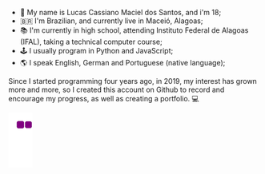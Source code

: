 - 👋 My name is Lucas Cassiano Maciel dos Santos, and i'm 18;
- 🇧🇷 I'm Brazilian, and currently live in Maceió, Alagoas;
- 📚 I'm currently in high school, attending Instituto Federal de Alagoas (IFAL), taking a technical computer course;
- 🕹️ I usually program in Python and JavaScript;
- 🌎 I speak English, German and Portuguese (native language);


Since I started programming four years ago, in 2019, my interest has grown more and more, so I created this account on Github to record and encourage my progress, as well as creating a portfolio. 💻

![snake gif](https://github.com/lucas7maciel/lucas7maciel/blob/output/github-contribution-grid-snake.gif)
